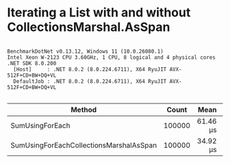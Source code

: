 # Iterating a List with and without CollectionsMarshal.AsSpan




```

BenchmarkDotNet v0.13.12, Windows 11 (10.0.26080.1)
Intel Xeon W-2123 CPU 3.60GHz, 1 CPU, 8 logical and 4 physical cores
.NET SDK 8.0.200
  [Host]     : .NET 8.0.2 (8.0.224.6711), X64 RyuJIT AVX-512F+CD+BW+DQ+VL
  DefaultJob : .NET 8.0.2 (8.0.224.6711), X64 RyuJIT AVX-512F+CD+BW+DQ+VL


```
| Method                                  | Count  | Mean     | Error    | StdDev   | Ratio | RatioSD |
|---------------------------------------- |------- |---------:|---------:|---------:|------:|--------:|
| SumUsingForEach                         | 100000 | 61.46 μs | 0.798 μs | 0.746 μs |  1.76 |    0.03 |
| SumUsingForEachCollectionsMarshalAsSpan | 100000 | 34.92 μs | 0.570 μs | 0.505 μs |  1.00 |    0.00 |
